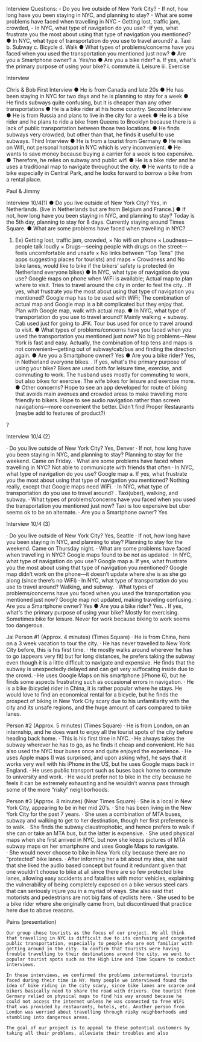 Interview Questions:
	- Do you live outside of New York City? 
	- If not, how long have you been staying in NYC, and planning to stay?
	- What are some problems have faced when travelling in NYC
		- Getting lost, traffic jam, crowded, 
	- In NYC, what type of navigation do you use?
		-If yes, what frustrate you the most about using that type of navigation you mentioned?
●	In NYC, what type of transportation do you use to travel around?
a.	Taxi
b.	Subway
c.	Bicycle 
d.	Walk 
●	What types of problems/concerns have you faced when you used the transportation you mentioned just now? 
●	Are you a Smartphone owner?
a.	Yes/no
●	Are you a bike rider?
a.	If yes, what's the primary purpose of using your bike?
i.	commute
ii.	Leisure 
iii.	Exercise 


Interview 

Chris & Bob
First Interview
●	He is from Canada and late 20s 
●	He has been staying in NYC for two days and he is planning to stay for a week 
●	He finds subways quite confusing, but it is cheaper than any other transportations 
●	He is a bike rider at his home country.
Second Interview
●	He is from Russia and plans to live in the city for a week 
●	He is a bike rider and he plans to ride a bike from Queens to Brooklyn because there is a lack of public transportation between those two locations. 
●	He finds subways very crowded, but other than that, he finds it useful to use subways. 
Third Interview 
●	He is from a tourist from Germany
●	He relies on Wifi, not personal hotspot in NYC which is very inconvenient. 
●	He wants to save money because buying a carrier for a week is too expensive. 
●	Therefore, he relies on subway and public wifi
●	He is a bike rider and he uses a traditional map to navigate throughout the city. 
●	He wants to ride a bike especially in Central Park, and he looks forward to borrow a bike from a rental place. 

Paul & Jimmy

Interview 10/4(1)
●	Do you live outside of New York City?
Yes, in Netherlands. (live in Netherlands but are from Belgium and France.)
●	If not, how long have you been staying in NYC, and planning to stay?
Today is the 5th day, planning to stay for 8 days.
Currently staying around Times Square.
●	What are some problems have faced when travelling in NYC?
1.	Ex) Getting lost, traffic jam, crowded,
×  No wifi on phone
×  Loudness—people talk loudly
×  Drugs—seeing people with drugs on the street—feels uncomfortable and unsafe
×  No links between “Top Tens” (the apps suggesting places for tourists) and maps
×  Crowdness and No bike lanes, would like to bike if the bikers’ safety is protected (in Netherland everyone bikes)
●	In NYC, what type of navigation do you use?
Google maps on phone when WiFi is available;
Actual map to plan where to visit.
Tries to travel around the city in order to feel the city.
 .              If yes, what frustrate you the most about using that type of navigation you mentioned?
Google map has to be used with WiFi;
The combination of actual map and Google map is a bit complicated but they enjoy that.
Plan with Google map, walk with actual map.
●	In NYC, what type of transportation do you use to travel around?
Mainly walking + subway. Cab used just for going to JFK. Tour bus used for once to travel around to visit.
●	What types of problems/concerns have you faced when you used the transportation you mentioned just now?
No big problems—New York is fast and easy.
Actually, the combination of top tens and maps is not convenient—getting out of subway/cab/bus and finding the direction again.
●	Are you a Smartphone owner?
Yes
●	Are you a bike rider?
Yes, in Netherland everyone bikes.
 .              If yes, what's the primary purpose of using your bike?
Bikes are used both for leisure time, exercise, and commuting to work. The husband uses mostly for commuting to work, but also bikes for exercise. The wife bikes for leisure and exercise more.
●	        	Other concerns?
Hope to see an app developed for route of biking that avoids main avenues and crowded areas to make travelling more friendly to bikers.
Hope to see audio navigation rather than screen navigations—more convenient the better.
Didn’t find Proper Restaurants (maybe add to features of product?)
 
 
 
 
 
 

?

Interview 10/4 (2)
 
·         Do you live outside of New York City?
Yes, Denver
·         If not, how long have you been staying in NYC, and planning to stay?
Planning to stay for the weekend. Came on Friday.
·         What are some problems have faced when travelling in NYC?
Not able to communicate with friends that often
·         In NYC, what type of navigation do you use?
Google map
a.            If yes, what frustrate you the most about using that type of navigation you mentioned?
Nothing really, except that Google maps need WiFi.
·         In NYC, what type of transportation do you use to travel around?
 .              Taxi(uber), walking, and subway.
·         What types of problems/concerns have you faced when you used the transportation you mentioned just now?
Taxi is too expensive but uber seems ok to be an alternate.
·         Are you a Smartphone owner?
Yes
 
 
 
Interview 10/4 (3)
 
·         Do you live outside of New York City?
Yes, Seattle
·         If not, how long have you been staying in NYC, and planning to stay?
Planning to stay for the weekend. Came on Thursday night.
·         What are some problems have faced when travelling in NYC?
Google maps found to be not as updated
·         In NYC, what type of navigation do you use?
Google map
a.            If yes, what frustrate you the most about using that type of navigation you mentioned?
Google map didn’t work on the phone—it doesn’t update where she is as she go along (since there’s no WiFi)
·         In NYC, what type of transportation do you use to travel around?
Walking, and subway.
·         What types of problems/concerns have you faced when you used the transportation you mentioned just now?
Google map not updated, making traveling confusing.
·         Are you a Smartphone owner?
Yes
●	Are you a bike rider?
Yes.
 .              If yes, what's the primary purpose of using your bike?
Mostly for exercising. Sometimes bike for leisure. Never for work because biking to work seems too dangerous.
 
 


Jai 
Person #1 (Approx. 4 minutes) (Times Square)
·         He is from China, here on a 3 week vacation to tour the city.
·         He has never travelled to New York City before, this is his first time.
·         He mostly walks around wherever he has to go (appears very fit) but for long distances, he prefers taking the subway even though it is a little difficult to navigate and expensive. He finds that the subway is unexpectedly delayed and can get very suffocating inside due to the crowd.
·         He uses Google Maps on his smartphone (iPhone 6), but he finds some aspects frustrating such as occasional errors in navigation.
·         He is a bike (bicycle) rider in China, it is rather popular where he stays. He would love to find an economical rental for a bicycle, but he finds the prospect of biking in New York City scary due to his unfamiliarity with the city and its unsafe regions, and the huge amount of cars compared to bike lanes.

Person #2 (Approx. 5 minutes) (Times Square)
·         He is from London, on an internship, and he does want to enjoy all the tourist spots of the city before heading back home.
·         This is his first time in NYC. 
·         He always takes the subway wherever he has to go, as he finds it cheap and convenient. He has also used the NYC tour buses once and quite enjoyed the experience.
·         He uses Apple maps (I was surprised, and upon asking why), he says that it works very well with his iPhone in the US, but he uses Google maps back in England.
·         He uses public transport such as buses back home to commute to university and work.
·         He would prefer not to bike in the city because he feels it can be extremely exhausting and he wouldn’t wanna pass through some of the more “risky” neighborhoods.

Person #3 (Approx. 8 minutes) (Near Times Square) 
·         She is a local in New York City, appearing to be in her mid 20’s.
·         She has been living in the New York City for the past 7 years.
·         She uses a combination of MTA buses, subway and walking to get to her destination, though her first preference is to walk.
·         She finds the subway claustrophobic, and hence prefers to walk if she can or take an MTA bus, but the latter is expensive.
·         She used physical maps when she first arrived in NYC, but now she keeps pictures of MTA subway maps on her smartphone and uses Google Maps to navigate.  
·         She would never choose to bike in New York city because there are no “protected” bike lanes.
·         After informing her a bit about my idea, she said that she liked the audio based concept but found it redundant given that one wouldn’t choose to bike at all since there are so few protected bike lanes, allowing easy accidents and fatalities with motor vehicles, explaining the vulnerability of being completely exposed on a bike versus steel cars that can seriously injure you in a myriad of ways. She also said that motorists and pedestrians are not big fans of cyclists here. 
·         She used to be a bike rider where she originally came from, but discontinued that practice here due to above reasons.
 
 
Pains (presentation)

	Our group chose tourists as the focus of our project. We all think that travelling in NYC is difficult due to its confusing and congested public transportation, especially to people who are not familiar with getting around in the city. To confirm that tourists were having trouble travelling to their destinations around the city, we went to popular tourist spots such as the High Line and Time Square to conduct interviews. 

	In these interviews, we confirmed the problems international tourists faced during their time in NY. Many people we interviewed found the idea of bike riding in the city scary, since bike lanes are scarce and bikers basically need to share the road with drivers. One tourist from Germany relied on physical maps to find his way around because he could not access the internet unless he was connected to free WiFi that was provided by restaurants, hotels, etc. Another person from London was worried about travelling through risky neighborhoods and stumbling into dangerous areas. 
	
	The goal of our project is to appeal to these potential customers by taking all their problems, alleviate their troubles and also 





